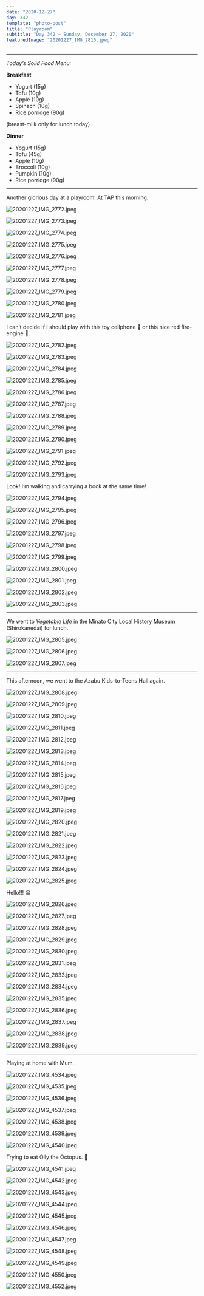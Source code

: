 ```yaml
---
date: "2020-12-27"
day: 342
template: "photo-post"
title: "Playroom"
subtitle: "Day 342 – Sunday, December 27, 2020"
featuredImage: "20201227_IMG_2816.jpeg"
---
```


<hr />

_Today’s Solid Food Menu:_

**Breakfast**

- Yogurt (15g)
- Tofu (10g)
- Apple (10g)
- Spinach (10g)
- Rice porridge (90g)

(breast-milk only for lunch today)

**Dinner**

- Yogurt (15g)
- Tofu (45g)
- Apple (10g)
- Broccoli (10g)
- Pumpkin (10g)
- Rice porridge (90g)

<hr />

Another glorious day at a playroom! At TAP this morning.

![20201227_IMG_2772.jpeg](20201227_IMG_2772.jpeg)

![20201227_IMG_2773.jpeg](20201227_IMG_2773.jpeg)

![20201227_IMG_2774.jpeg](20201227_IMG_2774.jpeg)

![20201227_IMG_2775.jpeg](20201227_IMG_2775.jpeg)

![20201227_IMG_2776.jpeg](20201227_IMG_2776.jpeg)

![20201227_IMG_2777.jpeg](20201227_IMG_2777.jpeg)

![20201227_IMG_2778.jpeg](20201227_IMG_2778.jpeg)

![20201227_IMG_2779.jpeg](20201227_IMG_2779.jpeg)

![20201227_IMG_2780.jpeg](20201227_IMG_2780.jpeg)

![20201227_IMG_2781.jpeg](20201227_IMG_2781.jpeg)

I can’t decide if I should play with this toy cellphone 📱 or this nice red fire-engine 🚒.

![20201227_IMG_2782.jpeg](20201227_IMG_2782.jpeg)

![20201227_IMG_2783.jpeg](20201227_IMG_2783.jpeg)

![20201227_IMG_2784.jpeg](20201227_IMG_2784.jpeg)

![20201227_IMG_2785.jpeg](20201227_IMG_2785.jpeg)

![20201227_IMG_2786.jpeg](20201227_IMG_2786.jpeg)

![20201227_IMG_2787.jpeg](20201227_IMG_2787.jpeg)

![20201227_IMG_2788.jpeg](20201227_IMG_2788.jpeg)

![20201227_IMG_2789.jpeg](20201227_IMG_2789.jpeg)

![20201227_IMG_2790.jpeg](20201227_IMG_2790.jpeg)

![20201227_IMG_2791.jpeg](20201227_IMG_2791.jpeg)

![20201227_IMG_2792.jpeg](20201227_IMG_2792.jpeg)

![20201227_IMG_2793.jpeg](20201227_IMG_2793.jpeg)

Look! I’m walking and carrying a book at the same time!

![20201227_IMG_2794.jpeg](20201227_IMG_2794.jpeg)

![20201227_IMG_2795.jpeg](20201227_IMG_2795.jpeg)

![20201227_IMG_2796.jpeg](20201227_IMG_2796.jpeg)

![20201227_IMG_2797.jpeg](20201227_IMG_2797.jpeg)

![20201227_IMG_2798.jpeg](20201227_IMG_2798.jpeg)

![20201227_IMG_2799.jpeg](20201227_IMG_2799.jpeg)

![20201227_IMG_2800.jpeg](20201227_IMG_2800.jpeg)

![20201227_IMG_2801.jpeg](20201227_IMG_2801.jpeg)

![20201227_IMG_2802.jpeg](20201227_IMG_2802.jpeg)

![20201227_IMG_2803.jpeg](20201227_IMG_2803.jpeg)

<hr />

We went to *<a href="http://vegetable-life.com/">Vegetable Life</a>* in the Minato City Local History Museum (Shirokanedai) for lunch.

![20201227_IMG_2805.jpeg](20201227_IMG_2805.jpeg)

![20201227_IMG_2806.jpeg](20201227_IMG_2806.jpeg)

![20201227_IMG_2807.jpeg](20201227_IMG_2807.jpeg)

<hr />

This afternoon, we went to the Azabu Kids-to-Teens Hall again.

![20201227_IMG_2808.jpeg](20201227_IMG_2808.jpeg)

![20201227_IMG_2809.jpeg](20201227_IMG_2809.jpeg)

![20201227_IMG_2810.jpeg](20201227_IMG_2810.jpeg)

![20201227_IMG_2811.jpeg](20201227_IMG_2811.jpeg)

![20201227_IMG_2812.jpeg](20201227_IMG_2812.jpeg)

![20201227_IMG_2813.jpeg](20201227_IMG_2813.jpeg)

![20201227_IMG_2814.jpeg](20201227_IMG_2814.jpeg)

![20201227_IMG_2815.jpeg](20201227_IMG_2815.jpeg)

![20201227_IMG_2816.jpeg](20201227_IMG_2816.jpeg)

![20201227_IMG_2817.jpeg](20201227_IMG_2817.jpeg)

![20201227_IMG_2819.jpeg](20201227_IMG_2819.jpeg)

![20201227_IMG_2820.jpeg](20201227_IMG_2820.jpeg)

![20201227_IMG_2821.jpeg](20201227_IMG_2821.jpeg)

![20201227_IMG_2822.jpeg](20201227_IMG_2822.jpeg)

![20201227_IMG_2823.jpeg](20201227_IMG_2823.jpeg)

![20201227_IMG_2824.jpeg](20201227_IMG_2824.jpeg)

![20201227_IMG_2825.jpeg](20201227_IMG_2825.jpeg)

Hello!!! 😁

![20201227_IMG_2826.jpeg](20201227_IMG_2826.jpeg)

![20201227_IMG_2827.jpeg](20201227_IMG_2827.jpeg)

![20201227_IMG_2828.jpeg](20201227_IMG_2828.jpeg)

![20201227_IMG_2829.jpeg](20201227_IMG_2829.jpeg)

![20201227_IMG_2830.jpeg](20201227_IMG_2830.jpeg)

![20201227_IMG_2831.jpeg](20201227_IMG_2831.jpeg)

![20201227_IMG_2833.jpeg](20201227_IMG_2833.jpeg)

![20201227_IMG_2834.jpeg](20201227_IMG_2834.jpeg)

![20201227_IMG_2835.jpeg](20201227_IMG_2835.jpeg)

![20201227_IMG_2836.jpeg](20201227_IMG_2836.jpeg)

![20201227_IMG_2837.jpeg](20201227_IMG_2837.jpeg)

![20201227_IMG_2838.jpeg](20201227_IMG_2838.jpeg)

![20201227_IMG_2839.jpeg](20201227_IMG_2839.jpeg)

<hr />

Playing at home with Mum.

![20201227_IMG_4534.jpeg](20201227_IMG_4534.jpeg)

![20201227_IMG_4535.jpeg](20201227_IMG_4535.jpeg)

![20201227_IMG_4536.jpeg](20201227_IMG_4536.jpeg)

![20201227_IMG_4537.jpeg](20201227_IMG_4537.jpeg)

![20201227_IMG_4538.jpeg](20201227_IMG_4538.jpeg)

![20201227_IMG_4539.jpeg](20201227_IMG_4539.jpeg)

![20201227_IMG_4540.jpeg](20201227_IMG_4540.jpeg)

Trying to eat Olly the Octopus. 🐙

![20201227_IMG_4541.jpeg](20201227_IMG_4541.jpeg)

![20201227_IMG_4542.jpeg](20201227_IMG_4542.jpeg)

![20201227_IMG_4543.jpeg](20201227_IMG_4543.jpeg)

![20201227_IMG_4544.jpeg](20201227_IMG_4544.jpeg)

![20201227_IMG_4545.jpeg](20201227_IMG_4545.jpeg)

![20201227_IMG_4546.jpeg](20201227_IMG_4546.jpeg)

![20201227_IMG_4547.jpeg](20201227_IMG_4547.jpeg)

![20201227_IMG_4548.jpeg](20201227_IMG_4548.jpeg)

![20201227_IMG_4549.jpeg](20201227_IMG_4549.jpeg)

![20201227_IMG_4550.jpeg](20201227_IMG_4550.jpeg)

![20201227_IMG_4552.jpeg](20201227_IMG_4552.jpeg)
